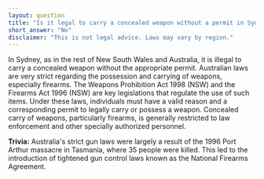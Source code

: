 ```yaml
---
layout: question
title: "Is it legal to carry a concealed weapon without a permit in Sydney's CBD?"
short_answer: "No"
disclaimer: "This is not legal advice. Laws may vary by region."
---
```


In Sydney, as in the rest of New South Wales and Australia, it is illegal to carry a concealed weapon without the appropriate permit. Australian laws are very strict regarding the possession and carrying of weapons, especially firearms. The Weapons Prohibition Act 1998 (NSW) and the Firearms Act 1996 (NSW) are key legislations that regulate the use of such items. Under these laws, individuals must have a valid reason and a corresponding permit to legally carry or possess a weapon. Concealed carry of weapons, particularly firearms, is generally restricted to law enforcement and other specially authorized personnel.

**Trivia:** Australia's strict gun laws were largely a result of the 1996 Port Arthur massacre in Tasmania, where 35 people were killed. This led to the introduction of tightened gun control laws known as the National Firearms Agreement.
